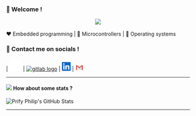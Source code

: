 ### 👋 Welcome !

<p align="center">
  <img src="https://thumbs.gfycat.com/RemoteScalyGadwall-size_restricted.gif">
</p>
  
:heart: Embedded programming | :black_heart: Microcontrollers | :blue_heart: Operating systems
  

### 👋 Contact me on socials !
| [<img src="https://raw.githubusercontent.com/Delta456/Delta456/master/img/github.png" alt="github logo" width="34">](https://github.com/PavolKostolansky) |  [<img src="https://raw.githubusercontent.com/Delta456/Delta456/master/img/gitlab.png" alt="gitlab logo" width="24">](https://gitlab.com/PavolKostolansky/) |  [<img src="https://github.com/Amchuz/Amchuz/blob/master/linkedin.jpeg" alt="linkedin logo" width="24">](https://www.linkedin.com/in/pavol-kostolansky-0204a214a/) |  [<img src="https://github.com/Amchuz/Amchuz/blob/master/gmail.jpeg" alt="gmail logo" width="24">](pavol.kostolansky@gmail.com)

----

#### <img src="https://media.giphy.com/media/VgCDAzcKvsR6OM0uWg/giphy.gif" width="50"> How about some stats ?
  
   
![Prify Philip's GitHub Stats](https://github-readme-stats.vercel.app/api?username=PavolKostolansky&hide=["stars"]&show_icons=true)

-------
